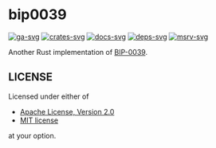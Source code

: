 # bip0039

[![ga-svg]][ga-url] [![crates-svg]][crates-url] [![docs-svg]][docs-url] [![deps-svg]][deps-url] [![msrv-svg]][msrv-url]

[ga-svg]: https://github.com/koushiro/bip0039/workflows/build/badge.svg
[ga-url]: https://github.com/koushiro/bip0039/actions
[crates-svg]: https://img.shields.io/crates/v/bip0039
[crates-url]: https://crates.io/crates/bip0039
[docs-svg]: https://docs.rs/bip0039/badge.svg
[docs-url]: https://docs.rs/bip0039
[deps-svg]: https://deps.rs/repo/github/koushiro/bip0039/status.svg
[deps-url]: https://deps.rs/repo/github/koushiro/bip0039
[msrv-svg]: https://img.shields.io/badge/rustc-1.41+-blue.svg
[msrv-url]: https://blog.rust-lang.org/2020/01/30/Rust-1.41.0.html

Another Rust implementation of [BIP-0039](https://github.com/bitcoin/bips/blob/master/bip-0039.mediawiki).

## LICENSE

Licensed under either of

- [Apache License, Version 2.0](LICENSE-APACHE)
- [MIT license](LICENSE-MIT)

at your option.
